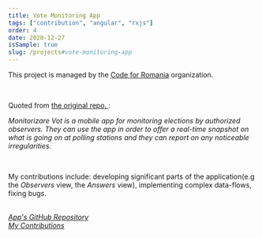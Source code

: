 ```yaml
---
title: Vote Monitoring App
tags: ["contribution", "angular", "rxjs"]
order: 4
date: 2020-12-27
isSample: true
slug: /projects#vote-monitoring-app
---
```


This project is managed by the [Code for Romania](https://github.com/code4romania) organization.

<br>

Quoted from <a href="https://github.com/code4romania/monitorizare-vot-ong" target="_blank">
the original repo.
</a>:

<p style="margin-top: .7rem">
<i>
Monitorizare Vot is a mobile app for monitoring elections by authorized observers. They can use the app in order to offer a real-time snapshot on what is going on at polling stations and they can report on any noticeable irregularities.
</i>
</p>

<br>

My contributions include: developing significant parts of the application(e.g the *Observers* view, the *Answers* view), implementing complex data-flows, fixing bugs.

<br>

<a href="https://github.com/code4romania/monitorizare-vot-ong" target="_blank">
  <i>
    App's GitHub Repository
  </i>
</a>
<br> 
<a href="https://github.com/code4romania/monitorizare-vot-ong/commits?author=Andrei0872" target="_blank">
  <i>
    My Contributions
  </i>
</a>
